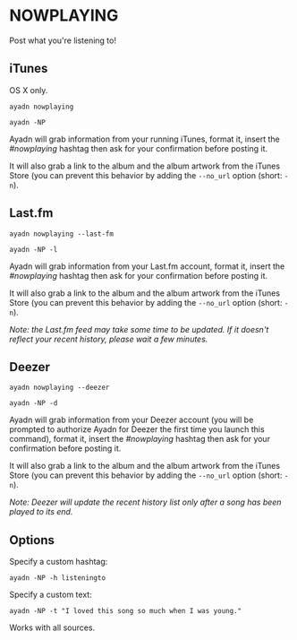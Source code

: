 # NOWPLAYING

Post what you're listening to!

## iTunes

OS X only.

`ayadn nowplaying`

`ayadn -NP`

Ayadn will grab information from your running iTunes, format it, insert the *#nowplaying* hashtag then ask for your confirmation before posting it.

It will also grab a link to the album and the album artwork from the iTunes Store (you can prevent this behavior by adding the `--no_url` option (short: `-n`).

## Last.fm

`ayadn nowplaying --last-fm`

`ayadn -NP -l`

Ayadn will grab information from your Last.fm account, format it, insert the *#nowplaying* hashtag then ask for your confirmation before posting it.

It will also grab a link to the album and the album artwork from the iTunes Store (you can prevent this behavior by adding the `--no_url` option (short: `-n`).

*Note: the Last.fm feed may take some time to be updated. If it doesn't reflect your recent history, please wait a few minutes.*

## Deezer

`ayadn nowplaying --deezer`

`ayadn -NP -d`

Ayadn will grab information from your Deezer account (you will be prompted to authorize Ayadn for Deezer the first time you launch this command), format it, insert the *#nowplaying* hashtag then ask for your confirmation before posting it.

It will also grab a link to the album and the album artwork from the iTunes Store (you can prevent this behavior by adding the `--no_url` option (short: `-n`).

*Note: Deezer will update the recent history list only after a song has been played to its end.*

## Options

Specify a custom hashtag:

`ayadn -NP -h listeningto`

Specify a custom text:

`ayadn -NP -t "I loved this song so much when I was young."`

Works with all sources.
